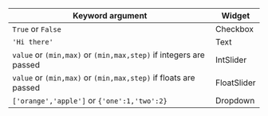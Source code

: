 | **Keyword argument**                                         | **Widget**  |
| ------------------------------------------------------------ | ----------- |
| `True` or `False`                                            | Checkbox    |
| `'Hi there'`                                                 | Text        |
| `value` or `(min,max)` or `(min,max,step)` if integers are passed | IntSlider   |
| `value` or `(min,max)` or `(min,max,step)` if floats are passed | FloatSlider |
| `['orange','apple']` or `{'one':1,'two':2}`                  | Dropdown    |